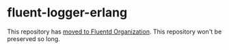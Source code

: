 # fluent-logger-erlang

This repository has
[moved to Fluentd Organization](https://github.com/fluent/fluent-logger-erlang). This
repository won't be preserved so long.
